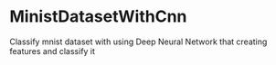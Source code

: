 # MinistDatasetWithCnn
Classify mnist dataset with using Deep Neural Network that creating features and classify it 
